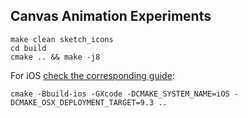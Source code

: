 ## Canvas Animation Experiments

```
make clean sketch_icons
cd build
cmake .. && make -j8
```

For iOS [check the corresponding guide](https://github.com/juce-framework/JUCE/blob/master/docs/CMake%20API.md):

```
cmake -Bbuild-ios -GXcode -DCMAKE_SYSTEM_NAME=iOS -DCMAKE_OSX_DEPLOYMENT_TARGET=9.3 ..
```
